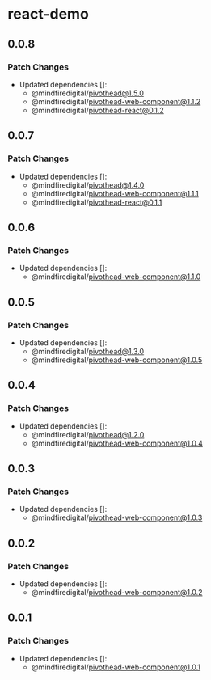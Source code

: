 # react-demo

## 0.0.8

### Patch Changes

- Updated dependencies []:
  - @mindfiredigital/pivothead@1.5.0
  - @mindfiredigital/pivothead-web-component@1.1.2
  - @mindfiredigital/pivothead-react@0.1.2

## 0.0.7

### Patch Changes

- Updated dependencies []:
  - @mindfiredigital/pivothead@1.4.0
  - @mindfiredigital/pivothead-web-component@1.1.1
  - @mindfiredigital/pivothead-react@0.1.1

## 0.0.6

### Patch Changes

- Updated dependencies []:
  - @mindfiredigital/pivothead-web-component@1.1.0

## 0.0.5

### Patch Changes

- Updated dependencies []:
  - @mindfiredigital/pivothead@1.3.0
  - @mindfiredigital/pivothead-web-component@1.0.5

## 0.0.4

### Patch Changes

- Updated dependencies []:
  - @mindfiredigital/pivothead@1.2.0
  - @mindfiredigital/pivothead-web-component@1.0.4

## 0.0.3

### Patch Changes

- Updated dependencies []:
  - @mindfiredigital/pivothead-web-component@1.0.3

## 0.0.2

### Patch Changes

- Updated dependencies []:
  - @mindfiredigital/pivothead-web-component@1.0.2

## 0.0.1

### Patch Changes

- Updated dependencies []:
  - @mindfiredigital/pivothead-web-component@1.0.1

